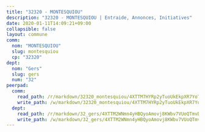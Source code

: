 ```yaml
---
title: "32320 - MONTESQUIOU"
description: "32320 - MONTESQUIOU | Entraide, Annonces, Initiatives"
date: 2020-01-11T14:09:21+09:00
collapsible: false
layout: commune
comm:
  nom: "MONTESQUIOU"
  slug: montesquiou
  cp: "32320"
dept:
  nom: "Gers"
  slug: gers
  num: "32"
peerpad:
  comm:
    read_path: /r/markdown/32320_montesquiou/4XTTM7HYRp2yTuoUkEkpXR7YoTtre3Ha3bHfNHbEw51Fbf5nX
    write_path: /w/markdown/32320_montesquiou/4XTTM7HYRp2yTuoUkEkpXR7YoTtre3Ha3bHfNHbEw51Fbf5nX-K3TgTwvrRXBuQkdQM8FoP1zn1QCyRjLzAb8aHAPYLru4rJi8dMj1prT35CFN1KuVyX3SPfWbs1JHYWeWSyuphCGh2825CifufC8DN98YroRrAtQY75t5WqEQHXygomffRYXVo82B
  dept:
    read_path: /r/markdown/32_gers/4XTTM2WNmn4yHBQyoAmovj8KWbv7VUoQTmvDpdT3o124AgWEe
    write_path: /w/markdown/32_gers/4XTTM2WNmn4yHBQyoAmovj8KWbv7VUoQTmvDpdT3o124AgWEe-K3TgUpYJfQLfW5uoLbdwErZNx29AEkCAso1EvCZzqaD3z7aQWWvGchjPJifpsj2b2MrnxAXUWCQXyv6K9rEMDPiEmuqTRE8ziuYLh1MUbtQUwwoYxV2abqSdJr66fFRHJZtY62y8
---
```


